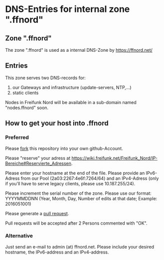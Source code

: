 # DNS-Entries for internal zone ".ffnord"

## Zone ".ffnord"

The zone ".ffnord" is used as a internal DNS-Zone by https://ffnord.net/

## Entries

This zone serves two DNS-records for:
1. our Gateways and infrastructure (update-servers, NTP,...)
2. static clients 

Nodes in Freifunk Nord will be available in a sub-domain named "nodes.ffnord" soon.

## How to get your host into .ffnord

### Preferred 

Please [fork](https://help.github.com/articles/fork-a-repo/) this repository into your own github-Account.

Please "reserve" your adress at https://wiki.freifunk.net/Freifunk_Nord/IP-Bereiche#Reservierte_Adressen. 

Please enter your hostname at the end of the file. Please provide an IPv6-Adress from our Pool (2a03:2267:4e6f:7264/64) and an IPv4-Adress (only if you'll have to serve legacy clients, please use 10.187.255/24).

Please increment the serial number of the zone. Please use our format: YYYYMMDDNN (Year, Month, Day, Number of edits at that date; Example: 2016051001)

Please generate a [pull request](https://help.github.com/articles/using-pull-requests/). 

Pull requests will be accepted after 2 Persons commented with "OK".

### Alternative

Just send an e-mail to admin (at) ffnord.net. Please include your desired hostname, the IPv6-address and an IPv4-address.

